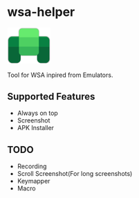 # wsa-helper

<img alt="logo" src="./res/img/logo.png" width="100">

Tool for WSA inpired from Emulators.

## Supported Features

 * Always on top
 * Screenshot
 * APK Installer

## TODO

 * Recording
 * Scroll Screenshot(For long screenshots)
 * Keymapper
 * Macro
